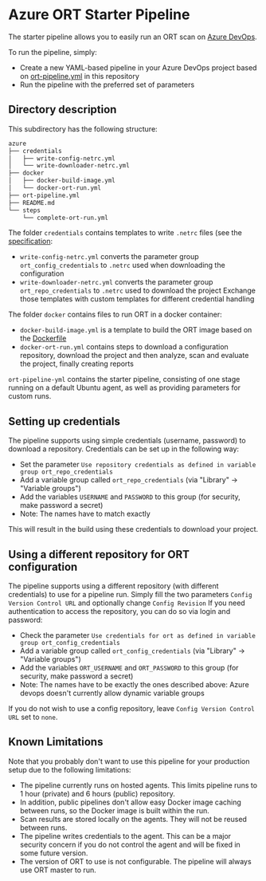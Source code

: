 # Azure ORT Starter Pipeline

The starter pipeline allows you to easily run an ORT scan on [Azure DevOps](https://azure.microsoft.com/services/devops/).

To run the pipeline, simply:

- Create a new YAML-based pipeline in your Azure DevOps project based on [ort-pipeline.yml](./ort-pipeline.yml) in this repository
- Run the pipeline with the preferred set of parameters

## Directory description

This subdirectory has the following structure:
```bash
azure
├── credentials
│   ├── write-config-netrc.yml
│   └── write-downloader-netrc.yml
├── docker
│   ├── docker-build-image.yml
│   └── docker-ort-run.yml
├── ort-pipeline.yml
├── README.md
└── steps
    └── complete-ort-run.yml
```
The folder `credentials` contains templates to write `.netrc` files (see the [specification](https://www.gnu.org/software/inetutils/manual/html_node/The-_002enetrc-file.html):
- `write-config-netrc.yml` converts the parameter group  `ort_config_credentials` to `.netrc` used when downloading the configuration
- `write-downloader-netrc.yml` converts the parameter group `ort_repo_credentials` to `.netrc` used to download the project
Exchange those templates with custom templates for different credential handling

The folder `docker` contains files to run ORT in a docker container:
- `docker-build-image.yml` is a template to build the ORT image based on the [Dockerfile](../../Dockerfile)
- `docker-ort-run.yml` contains steps to download a configuration repository, download the project and then analyze, scan and evaluate the project, finally creating reports

`ort-pipeline-yml` contains the starter pipeline, consisting of one stage running on a default Ubuntu agent, as well as providing parameters for custom runs.

## Setting up credentials

The pipeline supports using simple credentials (username, password) to download a repository.
Credentials can be set up in the following way:

- Set the parameter `Use repository credentials as defined in variable group ort_repo_credentials`
- Add a variable group called `ort_repo_credentials` (via "Library" -> "Variable groups")
- Add the variables `USERNAME` and `PASSWORD` to this group (for security, make password a secret)
- Note: The names have to match exactly

This will result in the build using these credentials to download your project.

## Using a different repository for ORT configuration

The pipeline supports using a different repository (with different credentials) to use for a pipeline run.
Simply fill the two parameters `Config Version Control URL` and optionally change `Config Revision`
If you need authentication to access the repository, you can do so via login and password:

- Check the parameter `Use credentials for ort as defined in variable group ort_config_credentials`
- Add a variable group called `ort_config_credentials` (via "Library" -> "Variable groups")
- Add the variables `ORT_USERNAME` and `ORT_PASSWORD` to this group (for security, make password a secret)
- Note: The names have to be exactly the ones described above: Azure devops doesn't currently allow dynamic variable groups

If you do not wish to use a config repository, leave `Config Version Control URL` set to `none`.

## Known Limitations

Note that you probably don't want to use this pipeline for your production setup due to the following limitations:

- The pipeline currently runs on hosted agents.
  This limits pipeline runs to 1 hour (private) and 6 hours (public) repository.
- In addition, public pipelines don't allow easy Docker image caching between runs, so the Docker image is built within the run.
- Scan results are stored locally on the agents. 
  They will not be reused between runs.
- The pipeline writes credentials to the agent.
  This can be a major security concern if you do not control the agent and will be fixed in some future version.
- The version of ORT to use is not configurable.
  The pipeline will always use ORT master to run.
